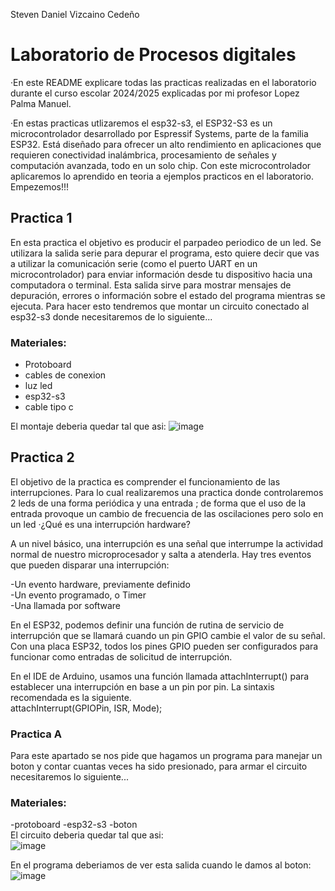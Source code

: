 Steven Daniel Vizcaino Cedeño

# Laboratorio de Procesos digitales
·En este README explicare todas las practicas realizadas en el laboratorio durante el curso escolar 2024/2025 explicadas por mi profesor Lopez Palma Manuel.  

·En estas practicas utlizaremos el esp32-s3, el ESP32-S3 es un microcontrolador desarrollado por Espressif Systems, parte de la familia ESP32. Está diseñado para ofrecer un alto rendimiento en aplicaciones que requieren conectividad inalámbrica, procesamiento de señales y computación avanzada, todo en un solo chip. Con este microcontrolador aplicaremos lo aprendido en teoria a ejemplos practicos en el laboratorio. Empezemos!!!

## Practica 1
En esta practica el objetivo es producir el parpadeo periodico de un led. Se utilizara la salida serie para depurar el programa, esto quiere decir que vas a utilizar la comunicación serie (como el puerto UART en un microcontrolador) para enviar información desde tu dispositivo hacia una computadora o terminal. Esta salida sirve para mostrar mensajes de depuración, errores o información sobre el estado del programa mientras se ejecuta.
Para hacer esto tendremos que montar un circuito conectado al esp32-s3 donde necesitaremos de lo siguiente...
### Materiales:
- Protoboard
- cables de conexion
- luz led
- esp32-s3
- cable tipo c

 El montaje deberia quedar tal que asi:
 ![image](https://github.com/user-attachments/assets/9cd7c811-7743-47ef-8e95-d21cb53cf0dd)




## Practica 2
El objetivo de la practica es comprender el funcionamiento de las interrupciones. Para lo cual realizaremos una practica donde controlaremos 2 leds de una forma periódica y una entrada ; de forma que el uso de la entrada provoque un cambio de frecuencia de las oscilaciones pero solo en un led
·¿Qué es una interrupción hardware?  

 A un nivel básico, una interrupción es una señal que interrumpe la actividad normal de nuestro microprocesador y salta a atenderla. Hay tres eventos que pueden disparar una interrupción:

-Un evento hardware, previamente definido  
-Un evento programado, o Timer  
-Una llamada por software  

 En el ESP32, podemos definir una función de rutina de servicio de interrupción que se llamará cuando un pin GPIO cambie el valor de su señal. Con una placa ESP32, todos los pines GPIO pueden ser configurados para funcionar como entradas de solicitud de interrupción.  
  
 En el IDE de Arduino, usamos una función llamada attachInterrupt() para establecer una interrupción en base a un pin por pin. La sintaxis recomendada es la siguiente.  
   attachInterrupt(GPIOPin, ISR, Mode);
### Practica A
Para este apartado se nos pide que hagamos un programa para manejar un boton y contar cuantas veces ha sido presionado, para armar el circuito necesitaremos lo siguiente...  
### Materiales:
-protoboard
-esp32-s3
-boton  
El circuito deberia quedar tal que asi:  
![image](https://github.com/user-attachments/assets/ba77938f-dc02-4db4-87c9-d504d80a7943)  

En el programa deberiamos de ver esta salida cuando le damos al boton: 
![image](https://github.com/user-attachments/assets/8044fc35-ebed-41ea-a701-56118b4fe148)




 
 
 






